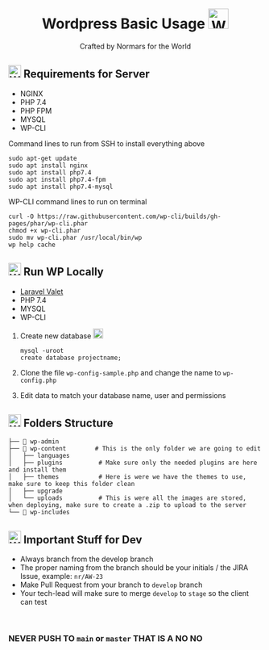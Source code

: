 <h1 align="center">
    Wordpress Basic Usage <img src="https://camo.githubusercontent.com/36eee4ce4f3ee9009871bb3ccbe08bee75fe262e2614b8d3a511fadcdef37e73/68747470733a2f2f63646e2e7261776769742e636f6d2f4d7572686166536f75736c692f6e67782d776f726470726573732f316238636563306130343132656230393835343566646233646635653835643832346534343038622f6173736574732f6c6f676f2e737667" height="40px" title="Wordpress" alt="Wordpress icon" class="aa30d277 pl3" data-nosnippet="true">
</h1>

<p align="center">
  Crafted by Normars for the World
</p>

## <img src="https://github.com/amido/azure-vector-icons/blob/master/renders/server-rack.png?raw=true" height="25px" title="Wordpress" alt="Wordpress icon" class="aa30d277 pl3" data-nosnippet="true"> Requirements for Server

- NGINX 
- PHP 7.4
- PHP FPM
- MYSQL
- WP-CLI

Command lines to run from SSH to install everything above

```
sudo apt-get update
sudo apt install nginx
sudo apt install php7.4
sudo apt install php7.4-fpm
sudo apt install php7.4-mysql
```

WP-CLI command lines to run on terminal

```
curl -O https://raw.githubusercontent.com/wp-cli/builds/gh-pages/phar/wp-cli.phar
chmod +x wp-cli.phar
sudo mv wp-cli.phar /usr/local/bin/wp
wp help cache
```

## <img src="https://github.com/amido/azure-vector-icons/blob/master/renders/unidentified-code-object-ufo.png?raw=true" height="25px" title="Wordpress" alt="Wordpress icon" class="aa30d277 pl3" data-nosnippet="true"> Run WP Locally

- <a href="https://laravel.com/docs/8.x/valet"> Laravel Valet </a>
- PHP 7.4
- MYSQL
- WP-CLI

1) Create new database <img src="https://raw.githubusercontent.com/amido/azure-vector-icons/master/renders/mysql-database.png" height="20px" title="mysql" alt="mysql icon" class="aa30d277 pl3" data-nosnippet="true">
   ``` 
   mysql -uroot
   create database projectname; 
   ```
2) Clone the file ```wp-config-sample.php``` and change the name to ```wp-config.php```
   
3) Edit data to match your database name, user and permissions

## <img src="https://github.com/amido/azure-vector-icons/blob/master/renders/batch-services.png?raw=true" height="25px" title="Wordpress" alt="Wordpress icon" class="aa30d277 pl3" data-nosnippet="true"> Folders Structure

    
    ├── 📂 wp-admin
    ├── 📂 wp-content        # This is the only folder we are going to edit
    │   ├── languages           
    │   ├── plugins          # Make sure only the needed plugins are here and install them
    │   ├── themes           # Here is were we have the themes to use, make sure to keep this folder clean
    │   ├── upgrade        
    │   └── uploads          # This is were all the images are stored, when deploying, make sure to create a .zip to upload to the server
    └── 📂 wp-includes

## <img src="https://github.com/amido/azure-vector-icons/blob/master/renders/notification-topic.png?raw=true" height="25px" title="Wordpress" alt="Wordpress icon" class="aa30d277 pl3" data-nosnippet="true"> Important Stuff for Dev

- Always branch from the develop branch
- The proper naming from the branch should be your initials / the JIRA Issue, example: ```nr/AW-23```
- Make Pull Request from your branch to ```develop``` branch
- Your tech-lead will make sure to merge ```develop``` to ```stage``` so the client can test 
 
<br>

### NEVER PUSH TO ```main``` or ```master``` THAT IS A <strong>NO NO</strong>


